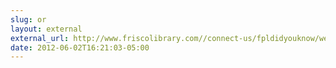 ```yaml
---
slug: or
layout: external
external_url: http://www.friscolibrary.com//connect-us/fpldidyouknow/were-having-meme-contest
date: 2012-06-02T16:21:03-05:00
---
```

